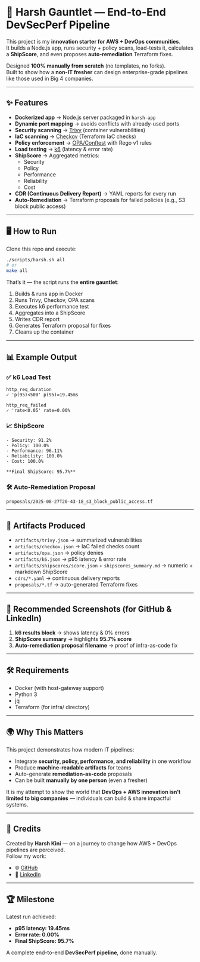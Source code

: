 # 🚀 Harsh Gauntlet — End-to-End DevSecPerf Pipeline

This project is my **innovation starter for AWS + DevOps communities**.  
It builds a Node.js app, runs security + policy scans, load-tests it, calculates a **ShipScore**, and even proposes **auto-remediation** Terraform fixes.  

Designed **100% manually from scratch** (no templates, no forks).  
Built to show how a **non-IT fresher** can design enterprise-grade pipelines like those used in Big 4 companies.

---

## ✨ Features

- **Dockerized app** → Node.js server packaged in `harsh-app`  
- **Dynamic port mapping** → avoids conflicts with already-used ports  
- **Security scanning** → [Trivy](https://aquasecurity.github.io/trivy/) (container vulnerabilities)  
- **IaC scanning** → [Checkov](https://www.checkov.io/) (Terraform IaC checks)  
- **Policy enforcement** → [OPA/Conftest](https://www.openpolicyagent.org/) with Rego v1 rules  
- **Load testing** → [k6](https://k6.io/) (latency & error rate)  
- **ShipScore** → Aggregated metrics:  
  - Security  
  - Policy  
  - Performance  
  - Reliability  
  - Cost  
- **CDR (Continuous Delivery Report)** → YAML reports for every run  
- **Auto-Remediation** → Terraform proposals for failed policies (e.g., S3 block public access)  

---

## 🖥️ How to Run

Clone this repo and execute:

```bash
./scripts/harsh.sh all
# or
make all
```

That’s it — the script runs the **entire gauntlet**:
1. Builds & runs app in Docker  
2. Runs Trivy, Checkov, OPA scans  
3. Executes k6 performance test  
4. Aggregates into a ShipScore  
5. Writes CDR report  
6. Generates Terraform proposal for fixes  
7. Cleans up the container  

---

## 📊 Example Output

### ✅ k6 Load Test
```
http_req_duration
✓ 'p(95)<500' p(95)=19.45ms

http_req_failed
✓ 'rate<0.05' rate=0.00%
```

### 📈 ShipScore
```
- Security: 91.2%
- Policy: 100.0%
- Performance: 96.11%
- Reliability: 100.0%
- Cost: 100.0%

**Final ShipScore: 95.7%**
```

### 🛠️ Auto-Remediation Proposal
```
proposals/2025-08-27T20-43-18_s3_block_public_access.tf
```

---

## 📂 Artifacts Produced

- `artifacts/trivy.json` → summarized vulnerabilities  
- `artifacts/checkov.json` → IaC failed checks count  
- `artifacts/opa.json` → policy denies  
- `artifacts/k6.json` → p95 latency & error rate  
- `artifacts/shipscores/score.json` + `shipscores_summary.md` → numeric + markdown ShipScore  
- `cdrs/*.yaml` → continuous delivery reports  
- `proposals/*.tf` → auto-generated Terraform fixes  

---

## 📸 Recommended Screenshots (for GitHub & LinkedIn)

1. **k6 results block** → shows latency & 0% errors  
2. **ShipScore summary** → highlights **95.7% score**  
3. **Auto-remediation proposal filename** → proof of infra-as-code fix  

---

## 🛠️ Requirements

- Docker (with host-gateway support)  
- Python 3  
- jq  
- Terraform (for infra/ directory)  

---

## 🌍 Why This Matters

This project demonstrates how modern IT pipelines:  
- Integrate **security, policy, performance, and reliability** in one workflow  
- Produce **machine-readable artifacts** for teams  
- Auto-generate **remediation-as-code** proposals  
- Can be built **manually by one person** (even a fresher)  

It is my attempt to show the world that **DevOps + AWS innovation isn’t limited to big companies** — individuals can build & share impactful systems.  

---

## 🤝 Credits

Created by **Harsh Kini** — on a journey to change how AWS + DevOps pipelines are perceived.  
Follow my work:  
- 🌐 [GitHub](https://github.com/HarshKini)  
- 💼 [LinkedIn](https://linkedin.com)  

---

## 🏆 Milestone

Latest run achieved:  
- **p95 latency: 19.45ms**  
- **Error rate: 0.00%**  
- **Final ShipScore: 95.7%**

A complete end-to-end **DevSecPerf pipeline**, done manually.  
